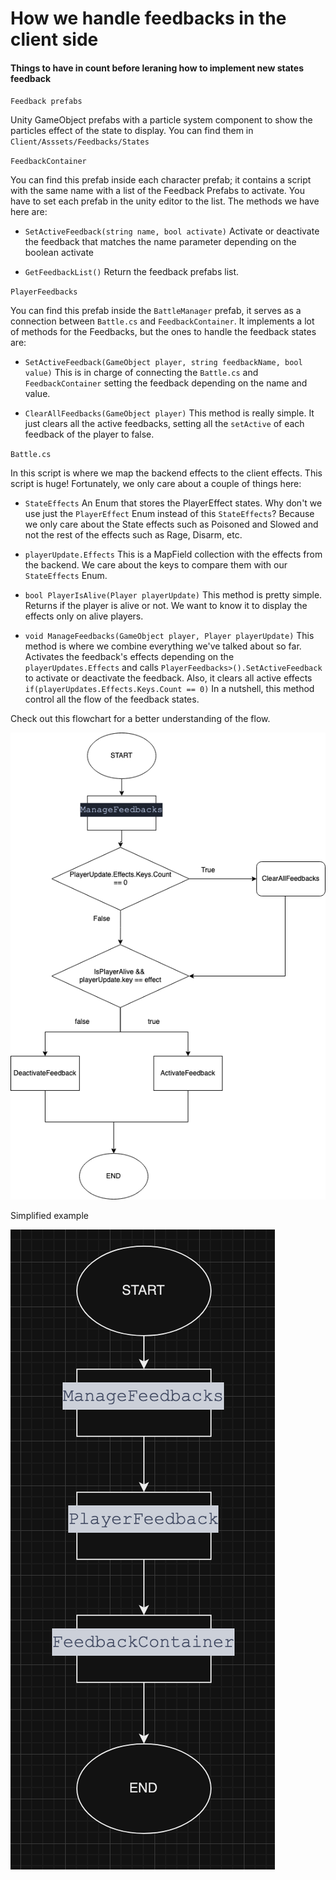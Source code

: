 # How we handle feedbacks in the client side

#### Things to have in count before leraning how to implement new states feedback

`Feedback prefabs` 

Unity GameObject prefabs with a particle system component to show the particles effect of the state to display. You can find them in `Client/Asssets/Feedbacks/States`

`FeedbackContainer`

You can find this prefab inside each character prefab; it contains a script with the same name with a list of the Feedback Prefabs to activate. You have to set each prefab in the unity editor to the list. The methods we have here are:
- `SetActiveFeedback(string name, bool activate)` Activate or deactivate the feedback that matches the name parameter depending on the boolean activate

- `GetFeedbackList()` Return the feedback prefabs list.

`PlayerFeedbacks`


You can find this prefab inside the `BattleManager` prefab, it serves as a connection between `Battle.cs` and `FeedbackContainer`. It implements a lot of methods for the Feedbacks, but the ones to handle the feedback states are:

- `SetActiveFeedback(GameObject player, string feedbackName, bool value)` This is in charge of connecting the `Battle.cs` and `FeedbackContainer` setting the feedback depending on the name and value.

- `ClearAllFeedbacks(GameObject player)` This method is really simple. It just clears all the active feedbacks, setting all the `setActive` of each feedback of the player to false.


`Battle.cs`

In this script is where we map the backend effects to the client effects. This script is huge! Fortunately, we only care about a couple of things here:

- `StateEffects` 
An Enum that stores the PlayerEffect states.
 Why don't we use just the `PlayerEffect` Enum instead of this `StateEffects`? Because we only care about the State effects such as Poisoned and Slowed and not the rest of the effects such as Rage, Disarm, etc.

- `playerUpdate.Effects`
This is a MapField collection with the effects from the backend. We care about the keys to compare them with our `StateEffects` Enum.

- `bool PlayerIsAlive(Player playerUpdate)` 
This method is pretty simple. Returns if the player is alive or not. We want to know it to display the effects only on alive players.

- `void ManageFeedbacks(GameObject player, Player playerUpdate)`
This method is where we combine everything we've talked about so far. Activates the feedback's effects depending on the `playerUpdates.Effects` and calls `PlayerFeedbacks>().SetActiveFeedback` to activate or deactivate the feedback. Also, it clears all active effects `if(playerUpdates.Effects.Keys.Count == 0)`
In a nutshell, this method control all the flow of the feedback states.

Check out this flowchart for a better understanding of the flow.

 ![](./images/executeFeedback.png)
 
Simplified example

           
![](./images/ManageFeedback.png)
